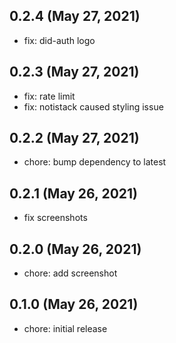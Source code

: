## 0.2.4 (May 27, 2021)

- fix: did-auth logo

## 0.2.3 (May 27, 2021)

- fix: rate limit
- fix: notistack caused styling issue

## 0.2.2 (May 27, 2021)

- chore: bump dependency to latest

## 0.2.1 (May 26, 2021)

- fix screenshots

## 0.2.0 (May 26, 2021)

- chore: add screenshot

## 0.1.0 (May 26, 2021)

- chore: initial release
